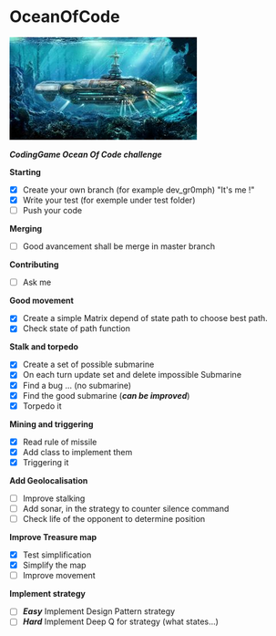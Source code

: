 # OceanOfCode

![](picture/shutterstock.min.jpg)

***CodingGame Ocean Of Code challenge***

**Starting**

- [x] Create your own branch (for example dev_gr0mph) "It's me !"
- [x] Write your test (for exemple under test folder)
- [ ] Push your code

**Merging**

- [ ] Good avancement shall be merge in master branch

**Contributing**

- [ ] Ask me

**Good movement**

- [x] Create a simple Matrix depend of state path to choose best path.
- [x] Check state of path function

**Stalk and torpedo**

- [x] Create a set of possible submarine
- [x] On each turn update set and delete impossible Submarine
- [x] Find a bug ... (no submarine)
- [x] Find the good submarine (***can be improved***)
- [x] Torpedo it

**Mining and triggering**

- [x] Read rule of missile
- [x] Add class to implement them
- [x] Triggering it

**Add Geolocalisation**

- [ ] Improve stalking
- [ ] Add sonar, in the strategy to counter silence command
- [ ] Check life of the opponent to determine position

**Improve Treasure map**

- [x] Test simplification
- [x] Simplify the map
- [ ] Improve movement

**Implement strategy**

- [ ] ***Easy*** Implement Design Pattern strategy
- [ ] ***Hard*** Implement Deep Q for strategy (what states...)
